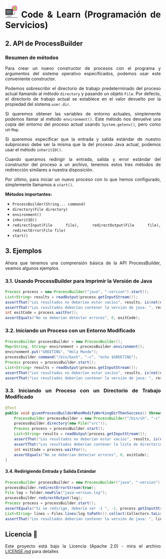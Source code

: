 <div align="justify">

# <img src=../../../images/computer.png width="40"> Code & Learn (Programación de Servicios)

## 2. API de ProcessBuilder

### Resumen de métodos

Para crear un nuevo constructor de procesos con el programa y argumentos del sistema operativo especificados, podemos usar este conveniente constructor. 

Podemos sobrescribir el directorio de trabajo predeterminado del proceso actual llamando al método `directory` y pasando un objeto `File`. Por defecto, el directorio de trabajo actual se establece en el valor devuelto por la propiedad del sistema `user.dir`.

Si queremos obtener las variables de entorno actuales, simplemente podemos llamar al método `environment()`. Este método nos devuelve una copia del entorno del proceso actual usando `System.getenv()`, pero como un `Map`.

Si queremos especificar que la entrada y salida estándar de nuestro subproceso debe ser la misma que la del proceso Java actual, podemos usar el método `inheritIO()`.

Cuando queramos redirigir la entrada, salida y error estándar del constructor del proceso a un archivo, tenemos estos tres métodos de redirección similares a nuestra disposición.

Por último, para iniciar un nuevo proceso con lo que hemos configurado, simplemente llamamos a `start()`.

**Métodos importantes:**

- `ProcessBuilder(String... command)`
- `directory(File directory)`
- `environment()`
- `inheritIO()`
- `redirectInput(File file), redirectOutput(File file), redirectError(File file)`
- `start()`

## 3. Ejemplos

Ahora que tenemos una comprensión básica de la API ProcessBuilder, veamos algunos ejemplos.

### 3.1. Usando ProcessBuilder para Imprimir la Versión de Java

```java
Process process = new ProcessBuilder("java", "-version").start();
List<String> results = readOutput(process.getInputStream());
assertThat("Los resultados no deberían estar vacíos", results, is(not(empty())));
assertThat("Los resultados deberían contener la versión de java: ", results, hasItem(containsString("java version")));
int exitCode = process.waitFor();
assertEquals("No se deberían detectar errores", 0, exitCode);
```

### 3.2. Iniciando un Proceso con un Entorno Modificado

```java
ProcessBuilder processBuilder = new ProcessBuilder();
Map<String, String> environment = processBuilder.environment();
environment.put("GREETING", "Hola Mundo");
processBuilder.command("/bin/bash", "-c", "echo $GREETING");
Process process = processBuilder.start();
List<String> results = readOutput(process.getInputStream());
assertThat("Los resultados no deberían estar vacíos", results, is(not(empty())));
assertThat("Los resultados deberían contener la versión de java: ", results, hasItem(containsString("Hola Mundo")));
```

### 3.3. Iniciando un Proceso con un Directorio de Trabajo Modificado

```java
@Test
public void givenProcessBuilderWhenModifyWorkingDirThenSuccess() throws IOException, InterruptedException {
    ProcessBuilder processBuilder = new ProcessBuilder("/bin/sh", "-c", "ls");
    processBuilder.directory(new File("src"));
    Process process = processBuilder.start();
    List<String> results = readOutput(process.getInputStream());
    assertThat("Los resultados no deberían estar vacíos", results, is(not(empty())));
    assertThat("Los resultados deberían contener la lista de directorios: ", results, contains("main", "test"));
    int exitCode = process.waitFor();
    assertEquals("No se deberían detectar errores", 0, exitCode);
}
```

#### 3.4. Redirigiendo Entrada y Salida Estándar

```java
ProcessBuilder processBuilder = new ProcessBuilder("java", "-version");
processBuilder.redirectErrorStream(true);
File log = folder.newFile("java-version.log");
processBuilder.redirectOutput(log);
Process process = processBuilder.start();
assertEquals("Si se redirige, debería ser -1 ", -1, process.getInputStream().read());
List<String> lines = Files.lines(log.toPath()).collect(Collectors.toList());
assertThat("Los resultados deberían contener la versión de java: ", lines, hasItem(containsString("java version")));
```

## Licencia 📄

Este proyecto está bajo la Licencia (Apache 2.0) - mira el archivo [LICENSE.md](../../../LICENSE) para detalles

</div>